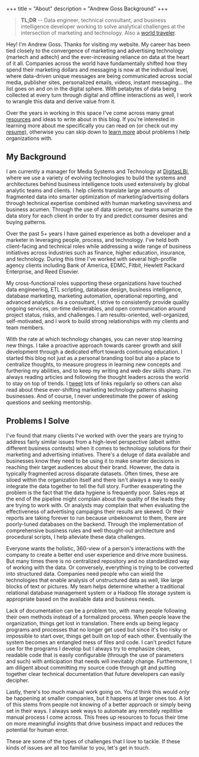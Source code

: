 +++
title = "About"
description = "Andrew Goss Background"
+++
> <b>TL;DR</b> -- Data engineer, technical consultant, and business intelligence developer working to solve analytical challenges at the intersection of marketing and technology. Also a <a href="/travel">world traveler</a>.

Hey! I'm Andrew Goss. Thanks for visiting my website. My career has been tied closely to the convergence of marketing and advertising technology (martech and adtech) and the ever-increasing reliance on data at the heart of it all. Companies across the world have fundamentally shifted how they spend their marketing dollars and messaging is now at the individual level, where data-driven unique messages are being communicated across social media, publisher sites, personalized emails, videos, instant messaging... the list goes on and on in the digital sphere. With petabytes of data being collected at every turn through digital and offline interactions as well, I work to wrangle this data and derive value from it.

Over the years in working in this space I've come across many great <a href="/resources">resources</a> and ideas to write about in this blog. If you're interested in learning more about me specifically you can read on (or check out my [resume](/resume)), otherwise you can skip down to [learn more](#problems_i_solve) about problems I help organizations with.

## My Background

I am currently a manager for Media Systems and Technology at <a href="http://www.digitaslbi.com/us" target="_blank">DigitasLBi</a>, where we use a variety of evolving technologies to build the systems and architectures behind business intelligence tools used extensively by global analytic teams and clients. I help clients translate large amounts of fragmented data into smarter optimization of marketing/advertising dollars through technical expertise combined with human marketing savviness and business acumen. Through the use of data science, our teams sumarize the data story for each client in order to try and predict consumer desires and buying patterns.

Over the past 5+ years I have gained experience as both a developer and a marketer in leveraging people, process, and technology. I've held both client-facing and technical roles while addressing a wide range of business initiatives across industries such as finance, higher education, insurance, and technology. During this time I've worked with several high-profile agency clients including Bank of America, EDMC, Fitbit, Hewlett Packard Enterprise, and Reed Elsevier.

My cross-functional roles supporting these organizations have touched data engineering, ETL scripting, database design, business intelligence, database marketing, marketing automation, operational reporting, and advanced analytics. As a consultant, I strive to consistently provide quality ongoing services, on-time deliverables, and open communication around project status, risks, and challenges. I am results-oriented, well-organized, self-motivated, and I work to build strong relationships with my clients and team members.

With the rate at which technology changes, you can never stop learning new things. I take a proactive approach towards career growth and skill development through a dedicated effort towards continuing education. I started this blog not just as a personal branding tool but also a place to centralize thoughts, to measure progress in learning new concepts and furthering my abilities, and to keep my writing and web dev skills sharp. I'm always reading articles and following the thought leaders across the world to stay on top of trends. I <a href="https://twitter.com/andrewrgoss" target="_blank">tweet</a> lots of links regularly so others can also read about these ever-shifting marketing technology patterns shaping businesses. And of course, I never underestimate the power of asking questions and seeking mentorship.

## <a name="problems_i_solve"></a>Problems I Solve

I've found that many clients I've worked with over the years are trying to address fairly similar issues from a high-level perspective (albeit within different business contexts) when it comes to technology solutions for their marketing and advertising intiatives. There's a deluge of data available and businesses know they need to be using it to make smarter decisions in reaching their target audiences about their brand. However, the data is typically fragmented across disparate datasets. Often times, these are siloed within the organization itself and there isn't always a way to easily integrate the data together to tell the full story. Further exasperating the problem is the fact that the data hygiene is frequently poor. Sales reps at the end of the pipeline might complain about the quality of the leads they are trying to work with. Or analysts may complain that when evaluating the effectiveness of advertising campaigns their results are skewed. Or their reports are taking forever to run because unbeknownst to them, there are poorly-tuned databases on the backend. Through the implementation of comprehensive business rules and well thought-out architecture and procedural scripts, I help alleviate these data challenges.

Everyone wants the holistic, 360-view of a person's interactions with the company to create a better end user experience and drive more business. But many times there is no centralized repository and no standardized way of working with the data. Or conversely, everything is trying to be converted into structured data. Companies need people who can wield the technologies that enable analysis of unstructured data as well, like large blocks of text or pictures. My team helps determine whether a traditional relational database management system or a Hadoop file storage system is appropriate based on the available data and business needs.

Lack of documentation can be a problem too, with many people following their own methods instead of a formalized process. When people leave the organization, things get lost in translation. There ends up being legacy programs and processes that no longer get used but since it's too risky or impossible to start over, things get built on top of each other. Eventually the system becomes an entangled mess of files and code. I can't predict future use for the programs I develop but I always try to emphasize clean, readable code that is easily configurable (through the use of parameters and such) with anticipation that needs will inevitably change. Furthermore, I am diligent about committing my source code through git and putting together clear technical documentation that future developers can easily decipher.

Lastly, there's too much manual work going on. You'd think this would only be happening at smaller companies, but it happens at larger ones too. A lot of this stems from people not knowing of a better approach or simply being set in their ways. I always seek ways to automate any remotely repititive manual process I come across. This frees up resources to focus their time on more meaningful insights that drive business impact and reduces the potential for human error.

These are some of the types of challenges that I love to tackle. If these kinds of issues are all too familiar to you, let's get in touch.